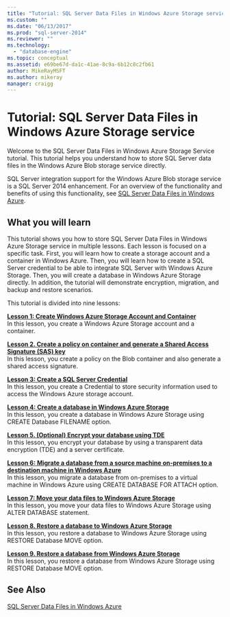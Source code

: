 ```yaml
---
title: "Tutorial: SQL Server Data Files in Windows Azure Storage service | Microsoft Docs"
ms.custom: ""
ms.date: "06/13/2017"
ms.prod: "sql-server-2014"
ms.reviewer: ""
ms.technology: 
  - "database-engine"
ms.topic: conceptual
ms.assetid: e69be67d-da1c-41ae-8c9a-6b12c8c2fb61
author: MikeRayMSFT
ms.author: mikeray
manager: craigg
---
```

# Tutorial: SQL Server Data Files in Windows Azure Storage service
  Welcome to the  SQL Server Data Files in Windows Azure Storage Service tutorial. This tutorial helps you understand how to store SQL Server data files in the Windows Azure Blob storage service directly.  
  
 SQL Server integration support for the Windows Azure Blob storage service is a SQL Server 2014 enhancement. For an overview of the functionality and benefits of using this functionality, see [SQL Server Data Files in Windows Azure](databases/sql-server-data-files-in-microsoft-azure.md).  
  
## What you will learn  
 This tutorial shows you how to store SQL Server Data Files in Windows Azure Storage service in multiple lessons. Each lesson is focused on a specific task. First, you will learn how to create a storage account and a container in Windows Azure. Then, you will learn how to create a SQL Server credential to be able to integrate SQL Server with Windows Azure Storage. Then, you will create a database in Windows Azure Storage directly. In addition, the tutorial will demonstrate encryption, migration, and backup and restore scenarios.  
  
 This tutorial is divided into nine lessons:  
  
 **[Lesson 1: Create Windows Azure Storage Account and Container](../tutorials/lesson-1-create-windows-azure-storage-account-and-container.md)**  
 In this lesson, you create a Windows Azure Storage account and a container.  
  
 **[Lesson 2. Create a policy on container and generate a Shared Access Signature &#40;SAS&#41; key](lesson-1-create-stored-access-policy-and-shared-access-signature.md)**  
 In this lesson, you create a policy on the Blob container and also generate a shared access signature.  
  
 **[Lesson 3: Create a SQL Server Credential](lesson-2-create-a-sql-server-credential-using-a-shared-access-signature.md)**  
 In this lesson, you create a Credential to store security information used to access the Windows Azure storage account.  
  
 **[Lesson 4: Create a database in Windows Azure Storage](../relational-databases/lesson-3-database-backup-to-url.md)**  
 In this lesson, you create a database in Windows Azure Storage using CREATE Database FILENAME option.  
  
 **[Lesson 5. &#40;Optional&#41; Encrypt your database using TDE](../relational-databases/lesson-4-restore-database-to-virtual-machine-from-url.md)**  
 In this lesson, you encrypt your database by using a transparent data encryption (TDE) and a server certificate.  
  
 **[Lesson 6: Migrate a database from a source machine on-premises to a destination machine in Windows Azure](lesson-5-backup-database-using-file-snapshot-backup.md)**  
 In this lesson, you migrate a database from on-premises to a virtual machine in Windows Azure using CREATE DATABASE FOR ATTACH option.  
  
 **[Lesson 7: Move your data files to Windows Azure Storage](../relational-databases/lesson-6-generate-activity-and-backup-log-using-file-snapshot-backup.md)**  
 In this lesson, you move your data files to Windows Azure Storage using ALTER DATABASE statement.  
  
 **[Lesson 8. Restore a database to Windows Azure Storage](../relational-databases/lesson-7-restore-a-database-to-a-point-in-time.md)**  
 In this lesson, you restore a database to Windows Azure Storage using RESTORE Database MOVE option.  
  
 **[Lesson 9. Restore a database from Windows Azure Storage](lesson-8-restore-as-new-database-from-log-backup.md)**  
 In this lesson, you restore a database from Windows Azure Storage using RESTORE Database MOVE option.  
  
## See Also  
 [SQL Server Data Files in Windows Azure](databases/sql-server-data-files-in-microsoft-azure.md)  
  
  
